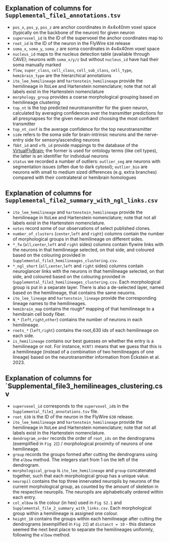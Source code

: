 ## Explanation of columns for `Supplemental_file1_annotations.tsv`
- `pos_x`, `pos_y`, `pos_z` are anchor coordinates in 4x4x40nm voxel space (typically on the backbone of the neuron) for given neuron
- `supervoxel_id` is the ID of the supervoxel the anchor coordinates map to
- `root_id` is the ID of the neuron in the FlyWire `630` release 
- `soma_x`, `soma_y`, `soma_z` are soma coordinates in 4x4x40nm voxel space
- `nucleus_id` maps to the nucleus detection table (available through CAVE); neurons with `soma_x/y/z` but without `nucleus_id` have had their soma manually marked
- `flow`, `super_class`, `cell_class`, `cell_sub_class`, `cell_type`, `hemibrain_type` are the hierarchical annotations
- `ito_lee_hemilineage` and `hartenstein_hemilineage` provide the hemilineage in ItoLee and Hartenstein nomenclature; note that not all labels exist in the Hartenstein nomenclature
- `morphology_group` provides a coarse morphological grouping based on hemilineage clustering
- `top_nt` is the top predicted neurotransmitter for the given neuron, calculated by averaging confidences over the transmitter predictions for all presynapses for the given neuron and choosing the most confident transmitter
- `top_nt_conf` is the average confidence for the top neurotransmitter
- `side` refers to the soma side for brain-intrinsic neurons and the nerve-entry side for sensory/ascending neurons
- `fbbt_id` and `vfb_id` provide mappings to the database of the [VirtualFlyBrain](https://virtualflybrain.org/); the former is used for ontology terms (like cell types), the latter is an identifier for individual neurons
- `status` we recorded a number of outliers: `outlier_seg` are neurons with segmentation issues (often due to dark cytosol); `outlier_bio` are neurons with small to medium sized differences (e.g. extra branches) compared with their contralateral or hemibrain homologues


## Explanation of columns for `Supplemental_file2_summary_with_ngl_links.csv` 
- `ito_lee_hemilineage` and `hartenstein_hemilineage` provide the hemilineage in ItoLee and Hartenstein nomenclature; note that not all labels exist in the Hartenstein nomenclature.
- `notes` record some of our observations of select published clones.
- `number_of_clusters` (`center`,`left` and `right`) columns contain the number of morphological groups in that hemilineage on different sides.
- `*_fw` (`all`,`center`,`left` and `right` sides) columns contain flywire links with the neurons in that hemilineage selected, on that side, and coloured based on the colouring provided in `Supplemental_file3_hemilineages_clustering.csv`.
- `*_ngl_short` (`all`,`center`,`left` and `right` sides) columns contain neuroglancer links with the neurons in that hemilineage selected, on that side, and coloured based on the colouring provided in `Supplemental_file3_hemilineages_clustering.csv`. Each morphological group is put in a separate layer. There is also a de-selected layer, named based on the hemilineage, that contains the same neuorns.
- `ito_lee_lineage` and `hartenstein_lineage` provide the corresponding lineage names to the hemilineages.
- `hemibrain_map` contains the rough* mapping of that hemilineage to a hemibrain cell body fiber.
- `N_*` (`left`,`right`,`other`) contains the number of neurons in each hemilineage.
- `roots_*` (`left`,`right`) contains the root_630 ids of each hemilineage on each side.
- `is_hemilineage` contains our best guesses on whether the entry is a hemilineage or not. For instance, `H(NT)` means that we guess that this is a hemilineage (instead of a combination of two hemilineages of one lineage) based on the neurotransmitter information from Eckstein et al. 2023. 

## Explanation of columns for `Supplemental_file3_hemilineages_clustering.csv
- `supervoxel_id` corresponds to the `supervoxel_id`s in the `Supplemental_file1_annotations.tsv` file. 
- `root_630` is the ID of the neuron in the FlyWire `630` release.
- `ito_lee_hemilineage` and `hartenstein_hemilineage` provide the hemilineage in ItoLee and Hartenstein nomenclature; note that not all labels exist in the Hartenstein nomenclature.
- `dendrogram_order` records the order of `root_ids` on the dendrograms (exemplified in `Fig 2I`) / morphological proximity of neurons of one hemilineage.
- `group` records the groups formed after cutting the dendrograms using the `elbow` method. The integers start from 1 on the left of the dendrogram. 
- `morphological_group` is `ito_lee_hemilineage` and `group` concatenated together, such that each morphological group has a unique value.
- `neuropil` contains the top three innervated neuropils by neurons of the current morphological group, as counted by the amount of skeleton in the respective neuropils. The neuropils are alphabetically ordered within each entry. 
- `col_elbow` is the colour (in hex) used in `Fig S2.1` and `Supplemental_file_2_summary_with_links.csv`. Each morphological group within a hemilineage is assigned one colour. 
- `height_10` contains the groups within each hemilineage after cutting the dendrograms (exemplified in `Fig 2I`) at `distanct = 10` - this distance seemed the next best place to separate the hemilineages uniformly, following the `elbow` method.

